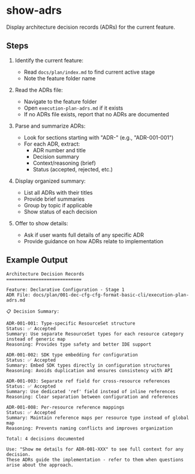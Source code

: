 # show-adrs

Display architecture decision records (ADRs) for the current feature.

## Steps

1. Identify the current feature:
   - Read `docs/plan/index.md` to find current active stage
   - Note the feature folder name

2. Read the ADRs file:
   - Navigate to the feature folder
   - Open `execution-plan-adrs.md` if it exists
   - If no ADRs file exists, report that no ADRs are documented

3. Parse and summarize ADRs:
   - Look for sections starting with "ADR-" (e.g., "ADR-001-001")
   - For each ADR, extract:
     - ADR number and title
     - Decision summary
     - Context/reasoning (brief)
     - Status (accepted, rejected, etc.)

4. Display organized summary:
   - List all ADRs with their titles
   - Provide brief summaries
   - Group by topic if applicable
   - Show status of each decision

5. Offer to show details:
   - Ask if user wants full details of any specific ADR
   - Provide guidance on how ADRs relate to implementation

## Example Output

```
Architecture Decision Records
============================

Feature: Declarative Configuration - Stage 1
ADR File: docs/plan/001-dec-cfg-cfg-format-basic-cli/execution-plan-adrs.md

📋 Decision Summary:

ADR-001-001: Type-specific ResourceSet structure
Status: ✅ Accepted
Summary: Use separate ResourceSet types for each resource category instead of generic map
Reasoning: Provides type safety and better IDE support

ADR-001-002: SDK type embedding for configuration
Status: ✅ Accepted  
Summary: Embed SDK types directly in configuration structures
Reasoning: Avoids duplication and ensures consistency with API

ADR-001-003: Separate ref field for cross-resource references
Status: ✅ Accepted
Summary: Use dedicated 'ref' field instead of inline references
Reasoning: Clear separation between configuration and references

ADR-001-008: Per-resource reference mappings
Status: ✅ Accepted
Summary: Maintain reference maps per resource type instead of global map
Reasoning: Prevents naming conflicts and improves organization

Total: 4 decisions documented

Use: "Show me details for ADR-001-XXX" to see full context for any decision.
These ADRs guide the implementation - refer to them when questions arise about the approach.
```